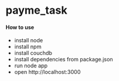 # payme_task

<h4> How to use </h4>
<ul>
  <li>install node</li>
  <li>install npm</li>
  <li>install couchdb</li>
  <li>install dependencies from package.json</li>
  <li>run node app</li>
  <li>open http://localhost:3000</li>
</ul>
